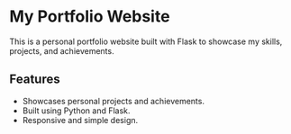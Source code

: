 # My Portfolio Website

This is a personal portfolio website built with Flask to showcase my skills, projects, and achievements.

## Features
- Showcases personal projects and achievements.
- Built using Python and Flask.
- Responsive and simple design.
